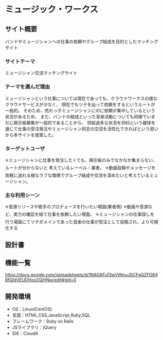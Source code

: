 # ミュージック・ワークス

## サイト概要
バンドやミュージシャンへの仕事の依頼やグループ結成を目的としたマッチングサイト

### サイトテーマ
ミュージシャン交流マッチングサイト

### テーマを選んだ理由
ミュージシャンという仕事については現在であっても、クラウドワークスの様なクラウドサービスが少なく、
現在でもツテを辿って依頼をするというルートが一般的。
そのため、売れっ子ミュージシャンにのに依頼が集中しているという状況があるため、
また、バンドの結成といった音楽活動についても同様でいまだに掲示板募集が一般的であることから、
供給過多な状況をSNSという媒体を通じて仕事の受注発注やミュージシャン同志の交流を活性化できればという思いから本サイトを提案した。

### ターゲットユーザ
✳️ミュージシャンに仕事を発注したくても、掲示板のみでなかなか集まらない、ルートが分からないと
考えているレーベル・業者。
✳️動画投稿やメッセージを気軽に送れる様なラフな環境でグループ結成や交流を深めたいと考えているミュージシャン。

### 主な利用シーン
✳️音源リリースや歌手のプロデュースを行いたい場面(業者側)
✳️動画や音源など、実力の確証を経て仕事を依頼したい場面。
✳️ミュージシャンの仕事探しを行う場面にてツテがメインであった音楽の仕事が受注として投稿され、より可視化する

## 設計書

## 機能一覧
https://docs.google.com/spreadsheets/d/1NAG6Fuf3wVtNnuJSCFgQZFD648fQIdVEUDHox2QiHNw/edit#gid=0

## 開発環境
- OS：Linux(CentOS)
- 言語：HTML,CSS,JavaScript,Ruby,SQL
- フレームワーク：Ruby on Rails
- JSライブラリ：jQuery
- IDE：Cloud9

